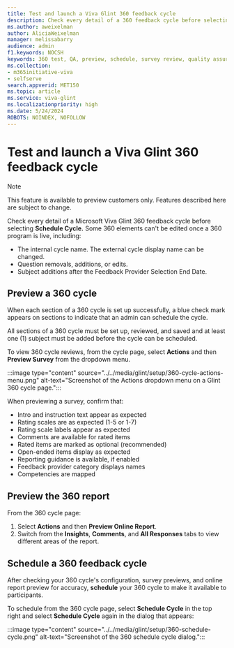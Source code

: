 ```yaml
---
title: Test and launch a Viva Glint 360 feedback cycle 
description: Check every detail of a 360 feedback cycle before selecting Schedule Cycle.
ms.author: aweixelman
author: AliciaWeixelman
manager: melissabarry
audience: admin
f1.keywords: NOCSH
keywords: 360 test, QA, preview, schedule, survey review, quality assurance
ms.collection:  
- m365initiative-viva
- selfserve 
search.appverid: MET150 
ms.topic: article
ms.service: viva-glint
ms.localizationpriority: high
ms.date: 5/24/2024
ROBOTS: NOINDEX, NOFOLLOW
---
```


# Test and launch a Viva Glint 360 feedback cycle

> [!NOTE]
> This feature is available to preview customers only. Features described here are subject to change.

Check every detail of a Microsoft Viva Glint 360 feedback cycle before selecting **Schedule Cycle.** Some 360 elements can't be edited once a 360 program is live, including:

- The internal cycle name. The external cycle display name can be changed.
- Question removals, additions, or edits.
- Subject additions after the Feedback Provider Selection End Date.

## Preview a 360 cycle

When each section of a 360 cycle is set up successfully, a blue check mark appears on sections to indicate that an admin can schedule the cycle.  

All sections of a 360 cycle must be set up, reviewed, and saved and at least one (1) subject must be added before the cycle can be scheduled.

To view 360 cycle reviews, from the cycle page, select **Actions** and then **Preview Survey** from the dropdown menu.

:::image type="content" source="../../media/glint/setup/360-cycle-actions-menu.png" alt-text="Screenshot of the Actions dropdown menu on a Glint 360 cycle page.":::

When previewing a survey, confirm that:

- Intro and instruction text appear as expected
- Rating scales are as expected (1-5 or 1-7)
- Rating scale labels appear as expected
- Comments are available for rated items
- Rated items are marked as optional (recommended)
- Open-ended items display as expected
- Reporting guidance is available, if enabled
- Feedback provider category displays names
- Competencies are mapped

## Preview the 360 report

From the 360 cycle page:

1. Select **Actions** and then **Preview Online Report**.
2. Switch from the **Insights**, **Comments**, and **All Responses** tabs to view different areas of the report.

## Schedule a 360 feedback cycle

After checking your 360 cycle's configuration, survey previews, and online report preview for accuracy, **schedule** your 360 cycle to make it available to participants.

To schedule from the 360 cycle page, select **Schedule Cycle** in the top right and select **Schedule Cycle** again in the dialog that appears:

:::image type="content" source="../../media/glint/setup/360-schedule-cycle.png" alt-text="Screenshot of the 360 schedule cycle dialog.":::
